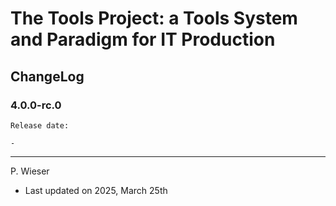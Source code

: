 # The Tools Project: a Tools System and Paradigm for IT Production

## ChangeLog

### 4.0.0-rc.0

    Release date: 

    - 

---
P. Wieser
- Last updated on 2025, March 25th
